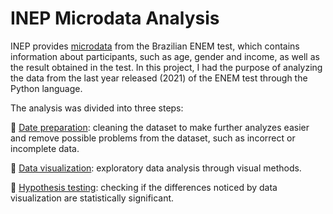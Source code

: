 # INEP Microdata Analysis

INEP provides [microdata](https://www.gov.br/inep/pt-br/acesso-a-informacao/dados-abertos/microdados/enem) from the Brazilian ENEM test, which contains information about participants, such as age, gender and income, as well as the result obtained in the test. In this project, I had the purpose of analyzing the data from the last year released (2021) of the ENEM test through the Python language.

The analysis was divided into three steps:

🔹 [Date preparation](https://github.com/marianamannes/inep-microdata-analysis/blob/main/analysis/data-preparation.ipynb): cleaning the dataset to make further analyzes easier and remove possible problems from the dataset, such as incorrect or incomplete data.

🔹 [Data visualization](https://github.com/marianamannes/inep-microdata-analysis/blob/main/analysis/data-visualization.ipynb): exploratory data analysis through visual methods.

🔹 [Hypothesis testing](https://github.com/marianamannes/inep-microdata-analysis/blob/main/analysis/hypothesis-testing.ipynb): checking if the differences noticed by data visualization are statistically significant.